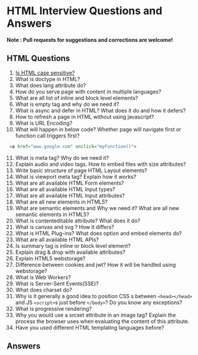 # HTML Interview Questions and Answers

 **Note : Pull requests for suggestions and corrections are welcome!**

## HTML Questions

1. [Is HTML case sensitive?](/HTML-Questions-Answers/answers#1-is-html-case-sensitive)
2. What is doctype in HTML?
3. What does lang attribute do?
4. How do you serve page with content in multiple languages?
5. What are all list of inline and block level elements?
6. What is empty tag and why do we need it?
7. What is async and defer in HTML? What does it do and how it defers?
8. How to refresh a page in HTML without using javascript?
9. What is URL Encoding?
10. What will happen in below code? Whether page will navigate first or function call triggers first?

 ```html
  <a href="www.google.com" onclick="myFunction()">
  ```
11. What is meta tag? Why do we need it?
12. Explain audio and video tags. How to embed files with size attributes? 
13. Write basic structure of page HTML Layout elements?
14. What is viewport meta tag? Explain how it works?
15. What are all available HTML Form elements?
16. What are all available HTML Input types?
17. What are all available HTML Input attributes?
18. What are all new elements in HTML5?
19. What are semantic elements and Why we need it? What are all new semantic elements in HTML5?
20. What is contenteditable attribute? What does it do?
21. What is canvas and svg ? How it differs?
22. What is HTML Plug-ins? What does option and embed elements do?
23. What are all available HTML APIs?
24. Is summary tag is inline or block level element?
25. Explain drag & drop with available attributes?
26. Explain HTML5 webstorage?
27. Difference between cookies and jwt? How it will be handled using webstorage?
28. What is Web Workers?
29. What is Server-Sent Events(SSE)?
30. What does charset do?
31. Why is it generally a good idea to position CSS <link>s between `<head></head>` and JS `<script>`s just before `</body>`? Do you know any exceptions?
32. What is progressive rendering?
33. Why you would use a srcset attribute in an image tag? Explain the process the browser uses when evaluating the content of this attribute.
34. Have you used different HTML templating languages before?


## Answers

